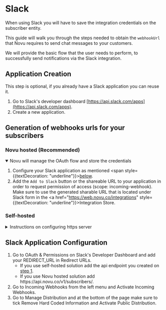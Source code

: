 # Slack

When using Slack you will have to save the integration credentials on the subscriber entity.

This guide will walk you through the steps needed to obtain the `webhookUrl` that Novu requires to send chat messages to your customers.

We will provide the basic flow that the user needs to perform, to successfully send notifications via the Slack integration.

## Application Creation

This step is optional, if you already have a Slack application you can reuse it.

1. Go to Slack's developer dashboard [https://api.slack.com/apps](https://api.slack.com/apps).
2. Create a new application.

## Generation of webhooks urls for your subscribers

### Novu hosted (Recommended)

<details open>
<summary>Novu will manage the OAuth flow and store the credentials</summary>

1. Configure your Slack application as mentioned <span style={{textDecoration: "underline"}}>[below](/channels/chat/slack#slack-application-configuration)</span>.
2. Add the `Add to Slack` button or the shareable URL to your application in order to request permission of access (scope: incoming-webhook).
   <br/>
   Make sure to use the generated sharable URL that is located under Slack form in the <a href="https://web.novu.co/integrations" style={{textDecoration: "underline"}}>Integration Store</a>.

</details>

### Self-hosted

<details>
<summary>Instructions on configuring https server</summary>

Create a new endpoint on your server that will handle the following steps (you could you can use Request Bin for an easy HTTPS service for redirects):

1. Listen for redirect requests to your endpoint (REDIRECT_URL) after the user completes step 5 and grants permissions. Make sure to store the 'code' parameter from the request query as it will be needed later.
2. Send a POST request to <https://slack.com/api/oauth.v2.access> with the following request body:
   Use the "Client ID" and "Client Secret" from Slack's Developer Dashboard under "Basic Information". The request body should be in the format: { code: string, client_id: string, client_secret: string }.
   Store the webhook URL from the response, which can be found under response.data.incoming_webhook.url.
   (read more on Slack's documentation here)
3. When the incoming_webhook.url is obtained you need to save it on the relevant subscriber entity in Novu you can use the node sdk:

   ```typescript
   import { Novu, ChatProviderIdEnum } from '@novu/node';

   const novu = new Novu(process.env.NOVU_API_KEY);

   const body = req.body; // From your HTTPS listener
   await novu.subscribers.setCredentials('subscriberId', ChatProviderIdEnum.Slack, {
     webhookUrl: body.incoming_webhook.url,
   });
   ```

   - subscriberId is a custom identifier used when identifying your users within the Novu platform.
   - providerId is a unique provider identifier. We recommend using our ChatProviderIdEnum to specify the provider.
   - The third parameter is the credentials object. In this case we use the webhookUrl property to specify the webhook URL generated in the previous step.

   :::info
   You need to set credentials for every subscriber because Slack generates a new Webhook URL on every new app install.
   :::

4. Configure your Slack application as mentioned <span style={{textDecoration: "underline"}}>[below](/channels/chat/slack#slack-application-configuration)</span>.
5. Add the `Add to Slack` button or the shareable URL to your application in order to request permission of access (scope: incoming-webhook).
6. After the end-user finishes the authorization you will get the webhookUrl from the response of the OAuth under body.incoming_webhook.url, that you will use in step 3.
7. You are all set up and ready to send your first chat message via our @novu/node package or directly using the REST API.

</details>

## Slack Application Configuration

1. Go to OAuth & Permissions on Slack's Developer Dashboard and add your REDIRECT_URL in Redirect URLs.
   - If you use self-hosted solution add the api endpoint you created on [step 1](/channels/chat/slack#self-hosted).
   - If you use Novu hosted solution add https:<span/>//api.novu.co/v1/subscribers/.
2. Go to Incoming Webhooks from the left menu and Activate Incoming Webhooks.
3. Go to Manage Distribution and at the bottom of the page make sure to tick Remove Hard Coded Information and Activate Public Distribution.

